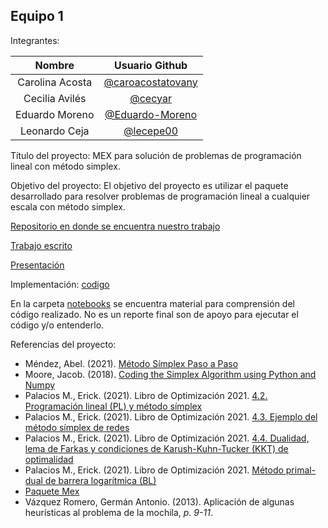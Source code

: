 ## Equipo 1

Integrantes:

| Nombre | Usuario Github |
|:---:|:---:|
| Carolina Acosta | [@caroacostatovany](https://github.com/caroacostatovany) |
| Cecilia Avilés | [@cecyar](https://github.com/cecyar) |
| Eduardo Moreno | [@Eduardo-Moreno](https://github.com/Eduardo-Moreno) |
| Leonardo Ceja | [@lecepe00](https://github.com/lecepe00) |


Título del proyecto: MEX para solución de problemas de programación lineal con método simplex.

Objetivo del proyecto: El objetivo del proyecto es utilizar el paquete desarrollado para resolver problemas de 
programación lineal a cualquier escala con método simplex.

[Repositorio en donde se encuentra nuestro trabajo](https://github.com/lecepe00/mex_simplex)

[Trabajo escrito](https://github.com/lecepe00/mex_simplex/blob/main/documentation/Reporte_equipo_1_proyecto_final.ipynb)

[Presentación](https://github.com/lecepe00/mex_simplex/blob/main/documentation/Presentacion_mex.pdf)

Implementación: [codigo](./codigo) 


En la carpeta [notebooks](./notebooks) se encuentra material para comprensión del código realizado. 
No es un reporte final son de apoyo para ejecutar el código y/o entenderlo.

Referencias del proyecto:

* Méndez, Abel. (2021). [Método Símplex Paso a Paso](https://www.plandemejora.com/metodo-simplex-paso-a-paso-ejemplos-maximizar-minimizar/)
* Moore, Jacob.  (2018).  [Coding the Simplex Algorithm using Python and Numpy](https://medium.com/@jacob.d.moore1/coding-the-simplex-algorithm-from-scratch-using-python-and-numpy-93e3813e6e70)
* Palacios M., Erick. (2021). Libro de Optimización 2021. [4.2. Programación lineal (PL) y método símplex](https://itam-ds.github.io/analisis-numerico-computo-cientifico/IV.optimizacion_en_redes_y_prog_lineal/4.2/Programacion_lineal_y_metodo_simplex.html)
* Palacios M., Erick. (2021). Libro de Optimización 2021. [4.3. Ejemplo del método símplex de redes](https://itam-ds.github.io/analisis-numerico-computo-cientifico/IV.optimizacion_en_redes_y_prog_lineal/4.3/Ejemplo_metodo_simplex_de_redes.html) 
* Palacios M., Erick. (2021). Libro de Optimización 2021. [4.4. Dualidad, lema de Farkas y condiciones de Karush-Kuhn-Tucker (KKT) de optimalidad](https://itam-ds.github.io/analisis-numerico-computo-cientifico/IV.optimizacion_en_redes_y_prog_lineal/4.4/Dualidad_lema_de_Farkas_condiciones_KKT_de_optimalidad.html)
* Palacios M., Erick. (2021). Libro de Optimización 2021. [Método primal-dual de barrera logarítmica (BL)](https://itam-ds.github.io/analisis-numerico-computo-cientifico/IV.optimizacion_en_redes_y_prog_lineal/4.5/Metodo_primal_dual_de_BL.html)
* [Paquete Mex](https://github.com/optimizacion-2-2021-1-gh-classroom/practica-1-segunda-parte-caroacostatovany)
* Vázquez Romero, Germán Antonio. (2013). Aplicación de algunas heurísticas al problema de la mochila, *p. 9-11*.